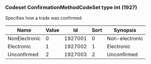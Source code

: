 ### Codeset ConfirmationMethodCodeSet type int (1927)

Specifies how a trade was confirmed.

| Name          | Value | Id      | Sort | Synopsis       |
|---------------|-------|---------|------|----------------|
| NonElectronic | 0     | 1927001 | 0    | Non-electronic |
| Electronic    | 1     | 1927002 | 1    | Electronic     |
| Unconfirmed   | 2     | 1927003 | 2    | Unconfirmed    |


